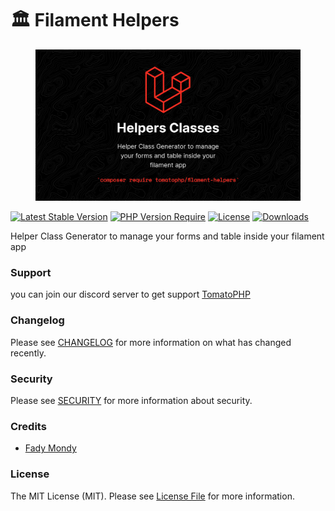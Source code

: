 # 🏛️ Filament Helpers

<figure><img src="../../.gitbook/assets/3x1io-tomato-helpers.jpg" alt=""><figcaption></figcaption></figure>

[![Latest Stable Version](https://camo.githubusercontent.com/c43846cd35bb88739365d1e7ad07bba1f63bb36174034ff2e15f52fdbe2dbc18/68747470733a2f2f706f7365722e707567782e6f72672f746f6d61746f7068702f66696c616d656e742d68656c706572732f76657273696f6e2e737667)](https://packagist.org/packages/tomatophp/filament-helpers) [![PHP Version Require](https://camo.githubusercontent.com/ec5407d54d22fe187929c1360f17f1e96b55765f554ef480e17b1190d2ce75b1/687474703a2f2f706f7365722e707567782e6f72672f746f6d61746f7068702f66696c616d656e742d68656c706572732f726571756972652f706870)](https://packagist.org/packages/tomatophp/filament-helpers) [![License](https://camo.githubusercontent.com/119f2f66d997a70dda62940e486478cc3f87dd102a211f732cff228d696ce8c3/68747470733a2f2f706f7365722e707567782e6f72672f746f6d61746f7068702f66696c616d656e742d68656c706572732f6c6963656e73652e737667)](https://packagist.org/packages/tomatophp/filament-helpers) [![Downloads](https://camo.githubusercontent.com/1e19cdf32054d72fc42311416b740c0c65a8791e5664a64b138e237314165049/68747470733a2f2f706f7365722e707567782e6f72672f746f6d61746f7068702f66696c616d656e742d68656c706572732f642f746f74616c2e737667)](https://packagist.org/packages/tomatophp/filament-helpers)

Helper Class Generator to manage your forms and table inside your filament app

### Support

you can join our discord server to get support [TomatoPHP](https://discord.gg/Xqmt35Uh)

### Changelog

Please see [CHANGELOG](https://github.com/tomatophp/filament-helpers/blob/master/CHANGELOG.md) for more information on what has changed recently.

### Security

Please see [SECURITY](https://github.com/tomatophp/filament-helpers/blob/master/SECURITY.md) for more information about security.

### Credits

* [Fady Mondy](mailto:info@3x1.io)

### License

The MIT License (MIT). Please see [License File](https://github.com/tomatophp/filament-helpers/blob/master/LICENSE.md) for more information.
